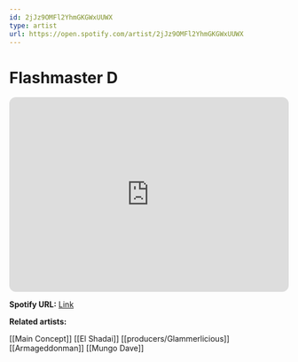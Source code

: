 ```yaml
---
id: 2jJz9OMFl2YhmGKGWxUUWX
type: artist
url: https://open.spotify.com/artist/2jJz9OMFl2YhmGKGWxUUWX
---
```

# Flashmaster D

<iframe style="border-radius:12px" src="https://open.spotify.com/embed/artist/2jJz9OMFl2YhmGKGWxUUWX" width="100%" height="352" frameBorder="0" allowfullscreen="" allow="autoplay; clipboard-write; encrypted-media; fullscreen; picture-in-picture" loading="lazy"></iframe>

**Spotify URL:** [Link](https://open.spotify.com/artist/2jJz9OMFl2YhmGKGWxUUWX)

**Related artists:**

[[Main Concept]]
[[El Shadai]]
[[producers/Glammerlicious]]
[[Armageddonman]]
[[Mungo Dave]]
